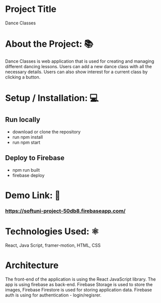 # Project Title
Dance Classes

# About the Project: 📚

Dance Classes  is web application that is used for creating and managing different dancing lessons. Users can add a new dance class with all the necessary details. Users can also show interest for a current class by clicking a button. 


# Setup / Installation: 💻

## Run locally

- download or clone the repository
 - run npm install
 - run npm start
  
  ## Deploy to Firebase

  - npm run built
  - firebase deploy



# Demo Link: 🔗

### https://softuni-project-50db8.firebaseapp.com/

# Technologies Used:  ⚛️
 React, Java Script, framer-motion, HTML, CSS

# Architecture 

The front-end of the application is using the React JavaScript library. The app is using firebase as back-end. Firebase Storage is used to store the images, Firebase Firestore is used for storing application data. Firebase auth is using for authentication - login/regisrer.









